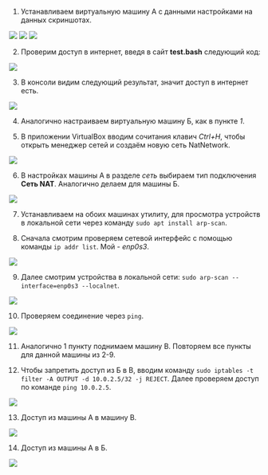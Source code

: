 1. Устанавливаем виртуальную машину А с данными настройками на данных скриншотах. 
<image src="screenshots/1.png">
<image src="screenshots/2.png">
<image src="screenshots/3.png">

2. Проверим доступ в интернет, введя в сайт **test.bash** следующий код:
<image src="screenshots/4.png">

3. В консоли видим следующий результат, значит доступ в интернет есть.
<image src="screenshots/5.png">

4. Аналогично настраиваем виртуальную машину Б, как в пункте *1*.

5. В приложении VirtualBox вводим сочитания клавич *Ctrl+H*, чтобы открыть менеджер сетей и создаём новую сеть NatNetwork.
<image src="screenshots/7.png">

6. В настройках машины А в разделе *сеть* выбираем тип подключения **Сеть NAT**. Аналогично делаем для машины Б.
<image src="screenshots/8.png">

7. Устанавливаем на обоих машинах утилиту, для просмотра устройств в локальной сети через команду `sudo apt install arp-scan`.

8. Сначала смотрим проверяем сетевой интерфейс с помощью команды `ip addr list`. Мой - *enp0s3*.
<image src="screenshots/10.png">

9. Далее смотрим устройства в локальной сети: `sudo arp-scan --interface=enp0s3 --localnet`.
<image src="screenshots/11.png">

10. Проверяем соединение через `ping`.
<image src="screenshots/12.png">

11. Аналогично 1 пункту поднимаем машину В. Повторяем все пункты для данной машины из 2-9.

12. Чтобы запретить доступ из Б в В, вводим команду `sudo iptables -t filter -A OUTPUT -d 10.0.2.5/32 -j REJECT`. Далее проверяем доступ по команде `ping 10.0.2.5`.
<image src="screenshots/13.png">

13. Доступ из машины А в машину В.
<image src="screenshots/14.png">

14. Доступ из машины А в Б.
<image src="screenshots/15.png">
